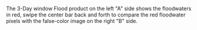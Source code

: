 The 3-Day window Flood product on the left "A" side shows the floodwaters in red, swipe the center bar back and forth to compare the red floodwater pixels with the false-color image on the right "B" side.